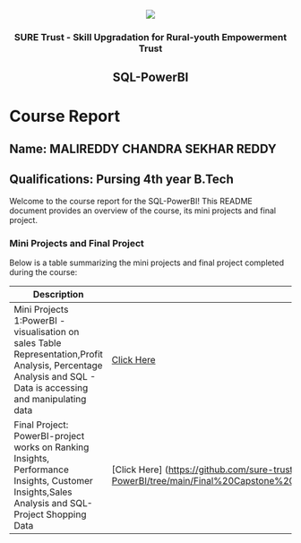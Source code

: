<!-- PROJECT LOGO -->
<br />

<div align="center">
   <img src='https://user-images.githubusercontent.com/73131499/166115643-d3187f47-d38f-41b2-ae42-5ecbbc60de14.png' />


<h3 align="center">SURE Trust - Skill Upgradation for Rural-youth Empowerment Trust</h3>
  <h2> SQL-PowerBI </h2>
</div>

# Course Report

## Name: MALIREDDY CHANDRA SEKHAR REDDY

## Qualifications: Pursing 4th year B.Tech

Welcome to the course report for the SQL-PowerBI! This README document provides an overview of the course, its mini projects and final project.

### Mini Projects and Final Project

Below is a table summarizing the mini projects and final project completed during the course:

| Description                               | Link                                    |
|-------------------------------------------|-----------------------------------------|
| Mini Projects 1:PowerBI -visualisation on sales Table Representation,Profit Analysis, Percentage Analysis and SQL - Data is accessing and manipulating data | [Click Here](https://github.com/sure-trust/G11_SQL-PowerBI/tree/main/Mini%20Projects/Chandra%20Sekhar%20Reddy%20Malireddy)  |                      
| Final Project: PowerBI-project works on Ranking Insights, Performance Insights, Customer Insights,Sales Analysis and SQL- Project Shopping Data    | [Click Here] (https://github.com/sure-trust/G11_SQL-PowerBI/tree/main/Final%20Capstone%20Project/Chandra%20Sekhar%20Reddy%20Malireddy)|                        